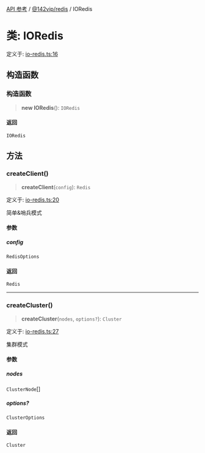 [API 参考](../../../index.md) / [@142vip/redis](../index.md) / IORedis

# 类: IORedis

定义于: [io-redis.ts:16](https://github.com/142vip/core-x/blob/d4a5b2e7c860b49a40d6ff85745b241507ccf1fd/packages/redis/src/io-redis.ts#L16)

## 构造函数

### 构造函数

> **new IORedis**(): `IORedis`

#### 返回

`IORedis`

## 方法

### createClient()

> **createClient**(`config`): `Redis`

定义于: [io-redis.ts:20](https://github.com/142vip/core-x/blob/d4a5b2e7c860b49a40d6ff85745b241507ccf1fd/packages/redis/src/io-redis.ts#L20)

简单&哨兵模式

#### 参数

##### config

`RedisOptions`

#### 返回

`Redis`

***

### createCluster()

> **createCluster**(`nodes`, `options?`): `Cluster`

定义于: [io-redis.ts:27](https://github.com/142vip/core-x/blob/d4a5b2e7c860b49a40d6ff85745b241507ccf1fd/packages/redis/src/io-redis.ts#L27)

集群模式

#### 参数

##### nodes

`ClusterNode`[]

##### options?

`ClusterOptions`

#### 返回

`Cluster`
